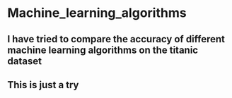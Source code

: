 # Machine_learning_algorithms

## I have tried to compare the accuracy of different machine learning algorithms on the titanic dataset

## This is just  a try
